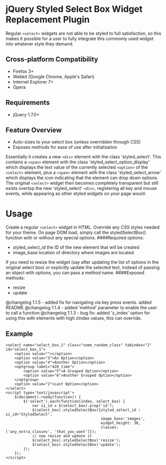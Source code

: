 jQuery Styled Select Box Widget Replacement Plugin
==================================================

Regular `<select>` widgets are not able to be styled to full satisfaction, so this
makes it possible for a user to fully integrate this commonly used widget into
whatever style they demand.

Cross-platform Compatibility
----------------------------

* Firefox 3+
* Webkit (Google Chrome, Apple's Safari)
* Internet Explorer 7+
* Opera

Requirements
------------

* jQuery 1.7.0+

Feature Overview
----------------

* Auto-sizes to your select box (unless overridden through CSS)
* Exposes methods for ease of use after initialization

Essentially it creates a new `<div>` element with the class 'styled\_select'. This contains
a `<span>` element with the class 'styled\_select\_option\_display' which displays
the text value of the currently selected `<option>` of the `<select>` element, plus
a `<span>` element with the class 'styled\_select\_arrow' which displays the icon indicating
that the element can drop down options. The original `<select>` widget then becomes completely
transparent but still exists overtop the new 'styled\_select' `<div>`, registering all key and
mouse events, while appearing as other styled widgets on your page would.

Usage
=====

Create a regular `<select>` widget in HTML. Override any CSS styles needed for
your theme. On page DOM load, simply call the styledSelectBox() function with
or without any special options.
####Required options:
* styled\_select\_id		the ID of the new element that will be created
* image\_base				location of directory where images are located

If you need to resize the widget (say after updating the list of options in the
original select box) or explicitly update the selected text, instead of passing
an object with options, you can pass a method name.
####Exposed methods:
* resize
* update

@changelog	1.1.5 - added fix for navigating via key press events. added README
@changelog	1.1.4 -	added 'method' parameter to enable the user to call a function 
@changelog	1.1.3 -	bug fix: added 'z\_index' option for using this with elements with high zIndex values, this can override.

Example
-------
	<select name="select_box_1" class="some_random_class" tabindex="1" id="select_box_1">
		<option value=""></option>
		<option value="3">An Option</option>
		<option value="4">Another Option</option>
		<optgroup label="420_time">
			<option value="5">A Grouped Option</option>
			<option value="6">Another Grouped Option</option>
		</optgroup>
		<option value="2">Last Option</option>
	</select>
	<script type='text/javascript'>
		$(document).ready(function() {
			$('select').each(function(index, select_box) {
				var si_id = $(select_box).prop('id');
				$(select_box).styledSelectBox({styled_select_id : si_id+"StyledSelect",
											   image_base:'images',
											   widget_height: 30,
											   classes:['any_extra_classes', 'that_you_want']});
				// now resize and update it
				$(select_box).styledSelectBox('resize');
				$(select_box).styledSelectBox('update');
			});
		});
	</script>